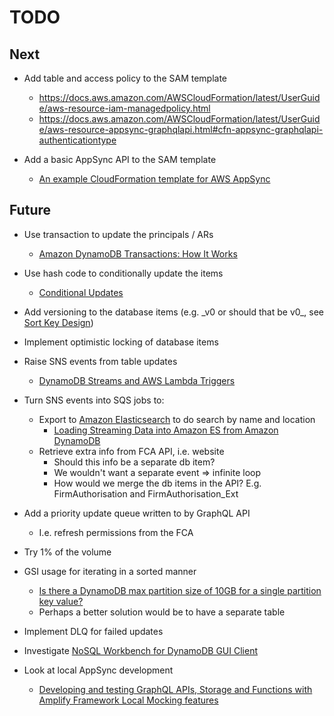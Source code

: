 # TODO

## Next

* Add table and access policy to the SAM template
  * https://docs.aws.amazon.com/AWSCloudFormation/latest/UserGuide/aws-resource-iam-managedpolicy.html
  * https://docs.aws.amazon.com/AWSCloudFormation/latest/UserGuide/aws-resource-appsync-graphqlapi.html#cfn-appsync-graphqlapi-authenticationtype

* Add a basic AppSync API to the SAM template
  * [An example CloudFormation template for AWS AppSync](https://gist.github.com/adrianhall/50e9fdf08e7a7e52d3ab0f01467b72f7)

## Future

* Use transaction to update the principals / ARs
  * [Amazon DynamoDB Transactions: How It Works](https://docs.aws.amazon.com/amazondynamodb/latest/developerguide/transaction-apis.html)
* Use hash code to conditionally update the items
  * [Conditional Updates](https://docs.aws.amazon.com/amazondynamodb/latest/developerguide/Expressions.ConditionExpressions.html#Expressions.ConditionExpressions.SimpleComparisons)

* Add versioning to the database items (e.g. \_v0 or should that be v0\_, see [Sort Key Design](https://docs.aws.amazon.com/amazondynamodb/latest/developerguide/bp-sort-keys.html))
* Implement optimistic locking of database items

* Raise SNS events from table updates
  * [DynamoDB Streams and AWS Lambda Triggers](https://docs.aws.amazon.com/amazondynamodb/latest/developerguide/Streams.Lambda.html)
* Turn SNS events into SQS jobs to:
  * Export to [Amazon Elasticsearch](https://docs.aws.amazon.com/elasticsearch-service/index.html) to do search by name and location
    * [Loading Streaming Data into Amazon ES from Amazon DynamoDB](https://docs.aws.amazon.com/elasticsearch-service/latest/developerguide/es-aws-integrations.html#es-aws-integrations-dynamodb-es)
  * Retrieve extra info from FCA API, i.e. website
    * Should this info be a separate db item?
    * We wouldn't want a separate event => infinite loop
    * How would we merge the db items in the API? E.g. FirmAuthorisation and FirmAuthorisation_Ext

* Add a priority update queue written to by GraphQL API
  * I.e. refresh permissions from the FCA

* Try 1% of the volume

* GSI usage for iterating in a sorted manner
  * [Is there a DynamoDB max partition size of 10GB for a single partition key value?](https://stackoverflow.com/questions/40272600/is-there-a-dynamodb-max-partition-size-of-10gb-for-a-single-partition-key-value#40277185)
  * Perhaps a better solution would be to have a separate table

* Implement DLQ for failed updates

* Investigate [NoSQL Workbench for DynamoDB GUI Client](https://docs.aws.amazon.com/amazondynamodb/latest/developerguide/workbench.html)

* Look at local AppSync development
  * [Developing and testing GraphQL APIs, Storage and Functions with Amplify Framework Local Mocking features](https://aws.amazon.com/blogs/mobile/amplify-framework-local-mocking/)